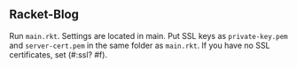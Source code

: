 ## Racket-Blog ##

Run `main.rkt`. Settings are located in main.
Put SSL keys as `private-key.pem` and `server-cert.pem` in the same folder as `main.rkt`.
If you have no SSL certificates, set (#:ssl? #f).
